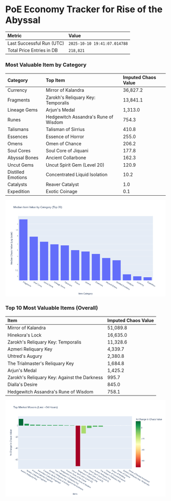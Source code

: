 # PoE Economy Tracker for Rise of the Abyssal

<!-- START_MAINTENANCE -->
| Metric | Value |
|:---|:---|
| Last Successful Run (UTC) | `2025-10-10 19:41:07.014788` |
| Total Price Entries in DB | `218,821` |

<!-- END_MAINTENANCE -->

<!-- START_DATAFRAME_DEBUG -->
<!-- END_DATAFRAME_DEBUG -->

<!-- START_CATEGORY_ANALYSIS -->
### Most Valuable Item by Category
| Category | Top Item | Imputed Chaos Value |
| :--- | :--- | :--- |
| Currency | Mirror of Kalandra | 36,827.2 |
| Fragments | Zarokh's Reliquary Key: Temporalis | 13,841.1 |
| Lineage Gems | Arjun's Medal | 1,313.0 |
| Runes | Hedgewitch Assandra's Rune of Wisdom | 754.3 |
| Talismans | Talisman of Sirrius | 410.8 |
| Essences | Essence of Horror | 255.0 |
| Omens | Omen of Chance | 206.2 |
| Soul Cores | Soul Core of Jiquani | 177.8 |
| Abyssal Bones | Ancient Collarbone | 162.3 |
| Uncut Gems | Uncut Spirit Gem (Level 20) | 120.9 |
| Distilled Emotions | Concentrated Liquid Isolation | 10.2 |
| Catalysts | Reaver Catalyst | 1.0 |
| Expedition | Exotic Coinage | 0.1 |


![Category Analysis Chart](charts/category_analysis.png)
<!-- END_ANALYSIS -->

<!-- START_ANALYSIS -->
### Top 10 Most Valuable Items (Overall)
| Item | Imputed Chaos Value |
| :--- | :--- |
| Mirror of Kalandra | 51,089.8 |
| Hinekora's Lock | 16,635.0 |
| Zarokh's Reliquary Key: Temporalis | 11,328.6 |
| Azmeri Reliquary Key | 4,339.7 |
| Uhtred's Augury | 2,380.8 |
| The Trialmaster's Reliquary Key | 1,684.8 |
| Arjun's Medal | 1,425.2 |
| Zarokh's Reliquary Key: Against the Darkness | 995.7 |
| Dialla's Desire | 845.0 |
| Hedgewitch Assandra's Rune of Wisdom | 758.1 |


![Market Movers Chart](charts/market_movers.png)
<!-- END_ANALYSIS -->
